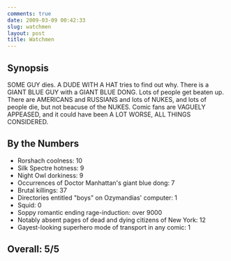 ```yaml
---
comments: true
date: 2009-03-09 00:42:33
slug: watchmen
layout: post
title: Watchmen
---
```


Synopsis
--------

SOME GUY dies.  A DUDE WITH A HAT tries to find out why.  There is a GIANT BLUE GUY with a GIANT BLUE DONG.  Lots of people get beaten up.  There are AMERICANS and RUSSIANS and lots of NUKES, and lots of people die, but not beacuse of the NUKES.  Comic fans are VAGUELY APPEASED, and it could have been A LOT WORSE, ALL THINGS CONSIDERED.

By the Numbers
--------------

* Rorshach coolness: 10  
* Silk Spectre hotness: 9  
* Night Owl dorkiness: 9  
* Occurrences of Doctor Manhattan's giant blue dong: 7  
* Brutal killings: 37  
* Directories entitled "boys" on Ozymandias' computer: 1  
* Squid: 0  
* Soppy romantic ending rage-induction: over 9000  
* Notably absent pages of dead and dying citizens of New York: 12  
* Gayest-looking superhero mode of transport in any comic: 1

Overall: 5/5
------------
